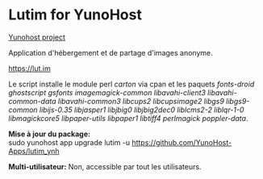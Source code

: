 Lutim for YunoHost
==================

[Yunohost project](https://yunohost.org/#/)

Application d'hébergement et de partage d'images anonyme.

https://lut.im

Le script installe le module perl *carton* via cpan et les paquets *fonts-droid* *ghostscript* *gsfonts* *imagemagick-common* *libavahi-client3* *libavahi-common-data* *libavahi-common3* *libcups2* *libcupsimage2* *libgs9* *libgs9-common* *libijs-0.35* *libjasper1* *libjbig0* *libjbig2dec0* *liblcms2-2* *liblqr-1-0* *libmagickcore5* *libpaper-utils* *libpaper1* *libtiff4* *perlmagick* *poppler-data*.

**Mise à jour du package:**  
sudo yunohost app upgrade lutim -u https://github.com/YunoHost-Apps/lutim_ynh

**Multi-utilisateur:** Non, accessible par tout les utilisateurs.
